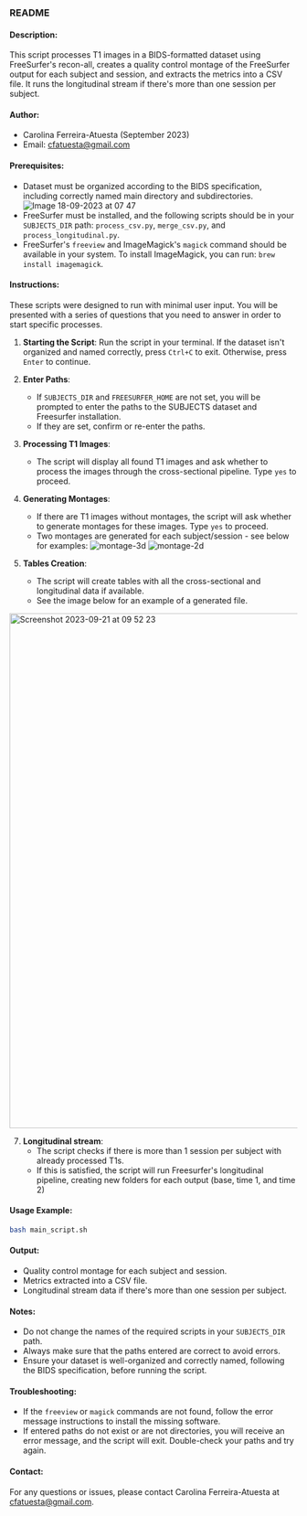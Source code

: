 ### README

#### Description:
This script processes T1 images in a BIDS-formatted dataset using FreeSurfer's recon-all, creates a quality control montage of the FreeSurfer output for each subject and session, and extracts the metrics into a CSV file. It runs the longitudinal stream if there's more than one session per subject.

#### Author:
- Carolina Ferreira-Atuesta (September 2023)
- Email: cfatuesta@gmail.com

#### Prerequisites:
- Dataset must be organized according to the BIDS specification, including correctly named main directory and subdirectories.
  ![Image 18-09-2023 at 07 47](https://github.com/cfatuesta/ENIGMA/assets/42354106/2b7a68fc-4eb7-4d45-9283-e2142f4b0859)
- FreeSurfer must be installed, and the following scripts should be in your `SUBJECTS_DIR` path: `process_csv.py`, `merge_csv.py`, and `process_longitudinal.py`.
- FreeSurfer's `freeview` and ImageMagick's `magick` command should be available in your system. To install ImageMagick, you can run: `brew install imagemagick`.

#### Instructions:

These scripts were designed to run with minimal user input. You will be presented with a series of questions that you need to answer in order to start specific processes. 

1. **Starting the Script**:
   Run the script in your terminal. If the dataset isn't organized and named correctly, press `Ctrl+C` to exit. Otherwise, press `Enter` to continue.

2. **Enter Paths**:
   - If `SUBJECTS_DIR` and `FREESURFER_HOME` are not set, you will be prompted to enter the paths to the SUBJECTS dataset and Freesurfer installation.
   - If they are set, confirm or re-enter the paths.

3. **Processing T1 Images**:
   - The script will display all found T1 images and ask whether to process the images through the cross-sectional pipeline. Type `yes` to proceed.

4. **Generating Montages**:
   - If there are T1 images without montages, the script will ask whether to generate montages for these images. Type `yes` to proceed.
   - Two montages are generated for each subject/session - see below for examples:
     ![montage-3d](https://github.com/cfatuesta/ENIGMA/assets/42354106/15cd17f8-269a-4f8a-9953-2d88a9b00b8d)
      ![montage-2d](https://github.com/cfatuesta/ENIGMA/assets/42354106/82049d88-13a3-4ab8-963a-92ca5d40575d)


5. **Tables Creation**:
   - The script will create tables with all the cross-sectional and longitudinal data if available.
   - See the image below for an example of a generated file. 
   
  <img width="901" alt="Screenshot 2023-09-21 at 09 52 23" src="https://github.com/cfatuesta/ENIGMA/assets/42354106/9be972e4-eb75-48de-89ce-ddd4bff44b1b">

7. **Longitudinal stream**:
   - The script checks if there is more than 1 session per subject with already processed T1s.
   - If this is satisfied, the script will run Freesurfer's longitudinal pipeline, creating new folders for each output (base, time 1, and time 2)

#### Usage Example:
```sh
bash main_script.sh 
```

#### Output:
- Quality control montage for each subject and session.
- Metrics extracted into a CSV file.
- Longitudinal stream data if there's more than one session per subject.

#### Notes:
- Do not change the names of the required scripts in your `SUBJECTS_DIR` path.
- Always make sure that the paths entered are correct to avoid errors.
- Ensure your dataset is well-organized and correctly named, following the BIDS specification, before running the script.

#### Troubleshooting:
- If the `freeview` or `magick` commands are not found, follow the error message instructions to install the missing software.
- If entered paths do not exist or are not directories, you will receive an error message, and the script will exit. Double-check your paths and try again.

#### Contact:
For any questions or issues, please contact Carolina Ferreira-Atuesta at cfatuesta@gmail.com.
